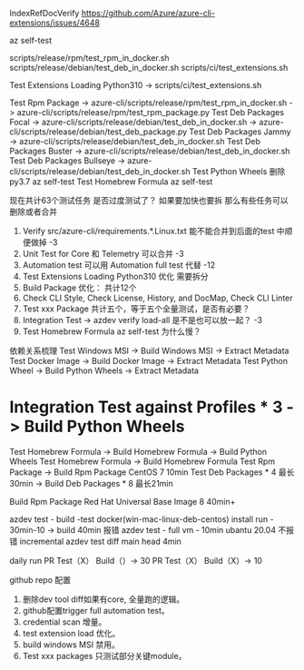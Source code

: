 IndexRefDocVerify
https://github.com/Azure/azure-cli-extensions/issues/4648

az self-test

scripts/release/rpm/test_rpm_in_docker.sh
scripts/release/debian/test_deb_in_docker.sh
scripts/ci/test_extensions.sh

Test Extensions Loading Python310 -> scripts/ci/test_extensions.sh

Test Rpm Package -> azure-cli/scripts/release/rpm/test_rpm_in_docker.sh -> azure-cli/scripts/release/rpm/test_rpm_package.py
Test Deb Packages Focal -> azure-cli/scripts/release/debian/test_deb_in_docker.sh -> azure-cli/scripts/release/debian/test_deb_package.py
Test Deb Packages Jammy -> azure-cli/scripts/release/debian/test_deb_in_docker.sh
Test Deb Packages Buster -> azure-cli/scripts/release/debian/test_deb_in_docker.sh
Test Deb Packages Bullseye -> azure-cli/scripts/release/debian/test_deb_in_docker.sh
Test Python Wheels 删除py3.7 az self-test
Test Homebrew Formula az self-test

现在共计63个测试任务
是否过度测试了？
如果要加快也要拆
那么有些任务可以删除或者合并
1. Verify src/azure-cli/requirements.*.Linux.txt 能不能合并到后面的test 中顺便做掉 -3
2. Unit Test for Core 和 Telemetry 可以合并 -3
3. Automation test 可以用 Automation full test 代替 -12
4. Test Extensions Loading Python310 优化 需要拆分
5. Build Package 优化： 共计12个
6. Check CLI Style, Check License, History, and DocMap, Check CLI Linter
7. Test xxx Package 共计五个，等于五个全量测试，是否有必要？
8. Integration Test -> azdev verify load-all 是不是也可以放一起？ -3
9. Test Homebrew Formula az self-test 为什么慢？

依赖关系梳理
Test Windows MSI -> Build Windows MSI -> Extract Metadata
Test Docker Image -> Build Docker Image -> Extract Metadata
Test Python Wheel -> Build Python Wheels -> Extract Metadata
# Integration Test against Profiles * 3 -> Build Python Wheels
Test Homebrew Formula -> Build Homebrew Formula -> Build Python Wheels
Test Homebrew Formula -> Build Homebrew Formula
Test Rpm Package -> Build Rpm Package CentOS 7 10min
Test Deb Packages * 4 最长30min -> Build Deb Packages * 8 最长21min

Build Rpm Package Red Hat Universal Base Image 8 40min+

azdev test - build -test docker(win-mac-linux-deb-centos) install run - 30min-10 -> build 40min 报错
azdev test - full vm - 10min ubantu 20.04 不报错
incremental azdev test diff main head 4min

daily run
PR Test（X） Build（）-> 30
PR Test（X） Build（X）-> 10

github repo 配置

1. 删除dev tool diff如果有core, 全量跑的逻辑。
2. github配置trigger full automation test。
3. credential scan 增量。
4. test extension load 优化。
5. build windows MSI 禁用。
6. Test xxx packages 只测试部分关键module。